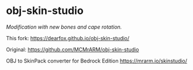# obj-skin-studio
*Modification with new bones and cape rotation.*

This fork: https://dearfox.github.io/obj-skin-studio/

Original: https://github.com/MCMrARM/obj-skin-studio

OBJ to SkinPack converter for Bedrock Edition https://mrarm.io/skinstudio/

